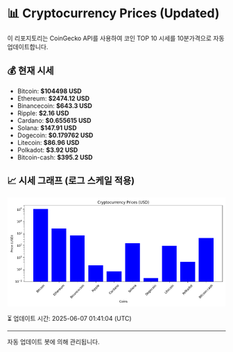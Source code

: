 
# 📊 Cryptocurrency Prices (Updated)

이 리포지토리는 CoinGecko API를 사용하여 코인 TOP 10 시세를 10분가격으로 자동 업데이트합니다.

## 💰 현재 시세
- Bitcoin: **$104498 USD**
- Ethereum: **$2474.12 USD**
- Binancecoin: **$643.3 USD**
- Ripple: **$2.16 USD**
- Cardano: **$0.655615 USD**
- Solana: **$147.91 USD**
- Dogecoin: **$0.179762 USD**
- Litecoin: **$86.96 USD**
- Polkadot: **$3.92 USD**
- Bitcoin-cash: **$395.2 USD**

## 📈 시세 그래프 (로그 스케일 적용)
![Crypto Prices](crypto_prices.png)

⏳ 업데이트 시간: 2025-06-07 01:41:04 (UTC)

---
자동 업데이트 봇에 의해 관리됩니다.
